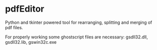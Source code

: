 # pdfEditor
Python and tkinter powered tool for rearranging, splitting and merging of pdf files.

For properly working some ghostscript files are necessary: gsdll32.dll, gsdll32.lib, gswin32c.exe
